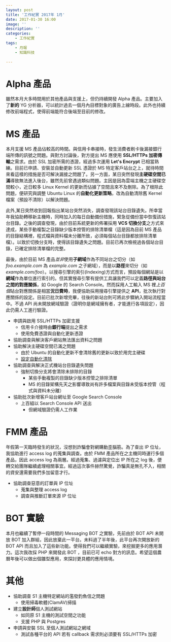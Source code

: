 ```yaml
---
layout: post
title: '工作紀實 2017年 1月'
date: 2017-01-30 16:00
image: ''
description: ''
categories:
    - 工作紀實
tags:
    - 月報
    - 知識科技
 
---
```

# Alpha 產品

雖然本月大多時間用於其他產品與支援上，但仍持續開發 Alpha 產品。主要加入了**新的** YG 分析器，可以統計過去一個月內目標對象的廣告上線時段。此外也持續修改前端程式，使得前端能符合後端至目前的修改。

# MS 產品

本月支援 MS 產品佔較高的時間。與信用卡串接時，發生消費者刷卡後漏接銀行端所傳的訊號之問題。與對方討論後，對方提出 MS 應使用 **SSL/HTTPs 加密傳輸**之需求。由於 SSL 加密所需的憑證，經過多次運用 **Let's Encrypt** 已相當熟練。目前已申請、安裝並自動更新 SSL 憑證於 MS 特定客戶站台之上，就待時間來看這樣的措施是否可解決漏接之問題了。另一方面，某日突然發現**主硬碟空間已滿**導致無法進入後台，雖然先前曾遇過類似問題。主因是因為雲端主機之主硬碟空間較小，近日較多 Linux Kernel 的更新而佔據了空間且來不及刪除。為了根除此問題，便研究與調整 Ubuntu Linux 的**自動化更新策略**，改為自動清除舊 Kernel 檔案（預設不清除）以解決問題。

此外,某日突然收到回報指出某站台突然消失，調查發現該站台目錄遺失。所幸當年我協助轉移新主機時，同時加入的每日自動備份措施，緊急從備份當中恢復該站台目錄。之後的調查發現，由於目前系統更新的佈署採用 **VCS 切換分支**之方式來達成，某些手動複製之目錄缺少版本控管的排除清單檔（這是因為目前 MS 產品的目錄結構裡，程式檔與資料檔未分離所致，必須每個站台目錄都放排除清單檔）。以致於切換分支時，使得該目錄遺失之問題。目前已再次檢視過各個站台目錄，已確定排除清單檔的完整。

最後，由於目前 MS 產品*並非*使用**子網域**作為不同站台之切分（如 *foo.example.com* 為 *example.com* 之子網域），而是以**路徑**來切分（如 *example.com/foo*）。以搜尋引擎的索引(Indexing)方式而言，預設每個網站是以**網域**作為單位進行索引的。但其實搜尋引擎有提供工具讓我們可以定義**路徑與站台之間的對應關係**，如 Google 的 Search Console。然而採用人工輸入 MS 裡*上百個*站台對應關係是相當**況日費時**，我便協助採用搜尋引擎提供之 **API**，批次執行對應關係的設定。目前已批次新增完畢，往後的新站台則可將此步驟納入開站流程當中。不過 API 尚未開放網域驗證（證明你是網域擁有者，才能進行各項設定），因此仍需人工進行驗證。

* 申請與啟用 SSL/HTTPs 加密支援
    + 信用卡介接時由**銀行端**提出之需求
    + 使用免費憑證與自動化更新憑證
* 協助調查與解決客戶網站無法匯出資料之問題
* 協助解決主硬碟空間已滿之問題
    + 由於 Ubuntu 的自動化更新不會清除舊的更新以致於用完主硬碟
    + [設定自動化清除](https://help.ubuntu.com/community/RemoveOldKernels)
* 協助調查與解決正式機站台目錄遺失問題
    + 強制切換分支將會清除未排除的目錄
        - 某些手動複製的目錄缺少版本控管之排除清單
        - MS 的目錄架構先天之影響導致尚有許多檔案與目錄未受版本控管（程式與資料未分離）
* 協助批次新增客戶站台網址至 Google Search Console
    + 上百組以 Search Console API 送出
        - 但網域驗證仍需人工作業

# FMM 產品

年假第一天臨時發生的狀況，沒想到詐騙會對網購動歪腦筋。為了查出 IP 位址，我協助進行 access log 的蒐集與調查。由於 FMM 產品所在之主機同時運行多個產品，因此 access log 為兩層。經過蒐集、過濾與定位出 IP 所在之 log 後，便轉交給團隊繼續處理相關事宜。經過這次事件赫然驚覺，詐騙真是無孔不入，相關的資安還需要我們多加留意才行。

* 協助調查惡意的訂單與 IP 位址
    + 蒐集與整理 access log 
    + 調查與推斷訂單來源 IP 位址

# BOT 實驗

本月也繼續了暫停一段時間的 Messaging BOT 之實驗，先前由於 BOT API 未開放 BOT 加入群組，因此放棄此一平台。未料過了半年後，此平台再次開放新的 BOT API 而且加入了這些新功能。使得我們可以繼續實驗，來挖掘更多的應用潛力。這次我改採 PHP 來開發此 BOT ，目前已可 echo 對方的訊息。希望這個農曆年後可以做出個雛型應用，來探討更具體的應用情境。

# 其他

* 協助調查 S1 主機特定網站的濫發釣魚信之問題
    + 使用掃毒軟體(ClamAV)掃描
* 建立**設計師**個人測試網站
    + 如同原 S1 主機的測試空間之功能
    + 支援 PHP 與 Postgres
* 申請與安裝 SSL 至個人測試網站之網域
    + 測試各種平台的 API 若有 callback 需求則必須要有 SSL/HTTPs 加密